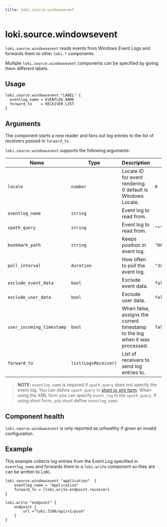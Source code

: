 ```yaml
---
title: loki.source.windowsevent
---
```


# loki.source.windowsevent

`loki.source.windowsevent` reads events from Windows Event Logs and forwards them to other
`loki.*` components.

Multiple `loki.source.windowsevent` components can be specified by giving them
different labels.

## Usage

```river
loki.source.windowsevent "LABEL" {
  eventlog_name = EVENTLOG_NAME
  forward_to    = RECEIVER_LIST
}
```

## Arguments
The component starts a new reader and fans out
log entries to the list of receivers passed in `forward_to`.

`loki.source.windowsevent` supports the following arguments:

Name         | Type                 | Description                                                                    | Default                    | Required
------------ |----------------------|--------------------------------------------------------------------------------|----------------------------| --------
`locale`    | `number`             | Locale ID for event rendering. 0 default is Windows Locale.                    | `0` | no
`eventlog_name`    | `string`             | Event log to read from.                                                        |                            | See below.
`xpath_query`    | `string`             | Event log to read from.                                                        | `"*"`                          | See below.
`bookmark_path`    | `string`             | Keeps position in event log.                                            | `"DATA_PATH/bookmark.xml"`     | no
`poll_interval`    | `duration`      | How often to poll the event log.                                               | `"3s"`                         | no
`exclude_event_data`    | `bool`               | Exclude event data.                                                            | `false`                      | no
`exclude_user_data`    | `bool`               | Exclude user data.                                                             | `false`                      | no
`user_incoming_timestamp`    | `bool`               | When false, assigns the current timestamp to the log when it was processed. | `false`                      | no
`forward_to` | `list(LogsReceiver)` | List of receivers to send log entries to.                                      |                            | yes


> **NOTE**: `eventlog_name` is required if `xpath_query` does not specify the event log.
> You can define `xpath_query` in [short or xml form](https://docs.microsoft.com/en-us/windows/win32/wes/consuming-events).
> When using the XML form you can specify `event_log` in the `xpath_query`. 
> If using short form, you must define `eventlog_name`.


## Component health

`loki.source.windowsevent` is only reported as unhealthy if given an invalid
configuration.

## Example

This example collects log entries from the Event Log specified in `eventlog_name` and 
forwards them to a `loki.write` component so they are can be written to Loki.

```river
loki.source.windowsevent "application"  {
    eventlog_name = "Application"
    forward_to = [loki.write.endpoint.receiver]
}

loki.write "endpoint" {
    endpoint {
        url ="loki:3100/api/v1/push"
    }  
}
```
